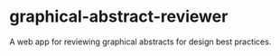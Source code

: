 # graphical-abstract-reviewer
A web app for reviewing graphical abstracts for design best practices.
